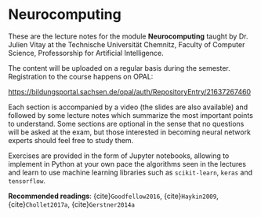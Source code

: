 # Neurocomputing


These are the lecture notes for the module **Neurocomputing** taught by Dr. Julien Vitay at the Technische Universität Chemnitz, Faculty of Computer Science, Professorship for Artificial Intelligence. 

The content will be uploaded on a regular basis during the semester. Registration to the course happens on OPAL:

<https://bildungsportal.sachsen.de/opal/auth/RepositoryEntry/21637267460>

Each section is accompanied by a video (the slides are also available) and followed by some lecture notes which summarize the most important points to understand. Some sections are optional in the sense that no questions will be asked at the exam, but those interested in becoming neural network experts should feel free to study them.

Exercises are provided in the form of Jupyter notebooks, allowing to implement in Python at your own pace the algorithms seen in the lectures and learn to use machine learning libraries such as `scikit-learn`, `keras` and `tensorflow`.

**Recommended readings**: {cite}`Goodfellow2016`, {cite}`Haykin2009`, {cite}`Chollet2017a`, {cite}`Gerstner2014a`


```{tableofcontents}
```